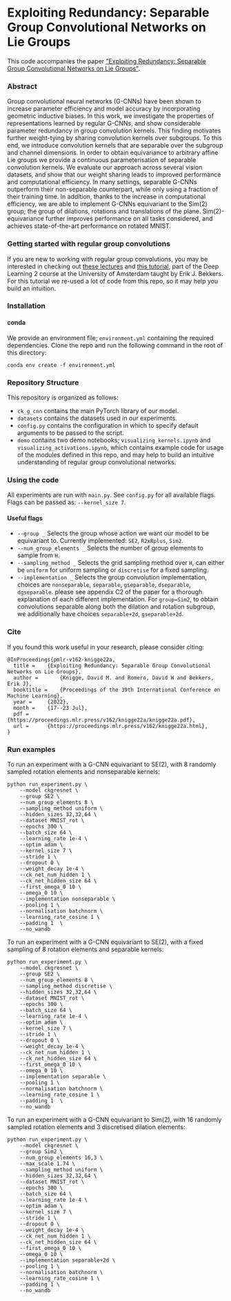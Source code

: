 # Exploiting Redundancy: Separable Group Convolutional Networks on Lie Groups

This code accompanies the paper ["Exploiting Redundancy: Separable Group Convolutional Networks on Lie Groups"](https://proceedings.mlr.press/v162/knigge22a.html).

### Abstract

Group convolutional neural networks (G-CNNs) have been shown to increase parameter efficiency and model accuracy by incorporating geometric inductive biases. In this work, we investigate the properties of representations learned by regular G-CNNs, and show considerable parameter redundancy in group convolution kernels. This finding motivates further weight-tying by sharing convolution kernels over subgroups. To this end, we introduce convolution kernels that are separable over the subgroup and channel dimensions. In order to obtain equivariance to arbitrary affine Lie groups we provide a continuous parameterisation of separable convolution kernels. We evaluate our approach across several vision datasets, and show that our weight sharing leads to improved performance and computational efficiency. In many settings, separable G-CNNs outperform their non-separable counterpart, while only using a fraction of their training time. In addition, thanks to the increase in computational efficiency, we are able to implement G-CNNs equivariant to the Sim(2) group; the group of dilations, rotations and translations of the plane. Sim(2)-equivariance further improves performance on all tasks considered, and achieves state-of-the-art performance on rotated MNIST.

### Getting started with regular group convolutions
If you are new to working with regular group convolutions, you may be interested in checking out [these lectures](https://www.youtube.com/watch?v=z2OEyUgSH2c&list=PLJ2Aod97Uj8IH7sT4NpM2MOpPeq0H2_lM&index=2&ab_channel=ErikBekkers) and [this tutorial](https://uvadlc-notebooks.readthedocs.io/en/latest/tutorial_notebooks/DL2/Geometric_deep_learning/tutorial1_regular_group_convolutions.html), part of the Deep Learning 2 course at the University of Amsterdam taught by Erik J. Bekkers. For this tutorial we re-used a lot of code from this repo, so it may help you build an intuition.

### Installation

#### conda
We provide an environment file; ``environment.yml`` containing the required dependencies. Clone the repo and run the following command in the root of this directory:
```
conda env create -f environment.yml
```

### Repository Structure
This repository is organized as follows:
- ``ck_g_cnn`` contains the main PyTorch library of our model.
- ``datasets`` contains the datasets used in our experiments.
- ``config.py`` contains the configuration in which to specify default arguments to be passed to the script.
- ``demo`` contains two demo notebooks; ``visualizing_kernels.ipynb`` and ``visualizing_activations.ipynb``, which contains example code for usage of the modules defined in this repo, and may help to build an intuitive understanding of regular group convolutional networks.

### Using the code

All experiments are run with `main.py`. See `config.py` for all available flags. Flags can be passed as: `--kernel_size 7`.

#### Useful flags

- `--group _` Selects the group whose action we want our model to be equivariant to. Currently implemented: `SE2`, `R2xRplus`, `Sim2`.
- `--num_group_elements _` Selects the number of group elements to sample from `H`.
- `--sampling_method _` Selects the grid sampling method over `H`, can either be `uniform` for uniform sampling or `discretise` for a fixed sampling.
- `--implementation _` Selects the group convolution implementation, choices are `nonseparable`, `separable`, `gseparable`, `dseparable`, `dgseparable`. please see appendix C2 of the paper for a thorough explanation of each different implementation. For `group=Sim2`, to obtain convolutions separable along both the dilation and rotation subgroup, we additionally have choices `separable+2d`, `gseparable+2d`.

### Cite
If you found this work useful in your research, please consider citing:

```
@InProceedings{pmlr-v162-knigge22a,
  title = 	 {Exploiting Redundancy: Separable Group Convolutional Networks on Lie Groups},
  author =       {Knigge, David M. and Romero, David W and Bekkers, Erik J},
  booktitle = 	 {Proceedings of the 39th International Conference on Machine Learning},
  year = 	 {2022},
  month = 	 {17--23 Jul},
  pdf = 	 {https://proceedings.mlr.press/v162/knigge22a/knigge22a.pdf},
  url = 	 {https://proceedings.mlr.press/v162/knigge22a.html},
}
```

### Run examples

To run an experiment with a G-CNN equivariant to SE(2), with 8 randomly sampled rotation elements and nonseparable kernels:
```
python run_experiment.py \
    --model ckgresnet \
    --group SE2 \
    --num_group_elements 8 \
    --sampling_method uniform \
    --hidden_sizes 32,32,64 \
    --dataset MNIST_rot \
    --epochs 300 \
    --batch_size 64 \
    --learning_rate 1e-4 \
    --optim adam \
    --kernel_size 7 \
    --stride 1 \
    --dropout 0 \
    --weight_decay 1e-4 \
    --ck_net_num_hidden 1 \
    --ck_net_hidden_size 64 \
    --first_omega_0 10 \
    --omega_0 10 \
    --implementation nonseparable \
    --pooling 1 \
    --normalisation batchnorm \
    --learning_rate_cosine 1 \
    --padding 1  \
    --no_wandb
```

To run an experiment with a G-CNN equivariant to SE(2), with a fixed sampling of 8 rotation elements and separable kernels:
```
python run_experiment.py \
    --model ckgresnet \
    --group SE2 \
    --num_group_elements 8 \
    --sampling_method discretise \
    --hidden_sizes 32,32,64 \
    --dataset MNIST_rot \
    --epochs 300 \
    --batch_size 64 \
    --learning_rate 1e-4 \
    --optim adam \
    --kernel_size 7 \
    --stride 1 \
    --dropout 0 \
    --weight_decay 1e-4 \
    --ck_net_num_hidden 1 \
    --ck_net_hidden_size 64 \
    --first_omega_0 10 \
    --omega_0 10 \
    --implementation separable \
    --pooling 1 \
    --normalisation batchnorm \
    --learning_rate_cosine 1 \
    --padding 1  \
    --no_wandb
```

To run an experiment with a G-CNN equivariant to Sim(2), with 16 randomly sampled rotation elements and 3 discretised dilation elements: 
```
python run_experiment.py \
    --model ckgresnet \
    --group Sim2 \
    --num_group_elements 16,3 \
    --max_scale 1.74 \
    --sampling_method uniform \
    --hidden_sizes 32,32,64 \
    --dataset MNIST_rot \
    --epochs 300 \
    --batch_size 64 \
    --learning_rate 1e-4 \
    --optim adam \
    --kernel_size 7 \
    --stride 1 \
    --dropout 0 \
    --weight_decay 1e-4 \
    --ck_net_num_hidden 1 \
    --ck_net_hidden_size 64 \
    --first_omega_0 10 \
    --omega_0 10 \
    --implementation separable+2d \
    --pooling 1 \
    --normalisation batchnorm \
    --learning_rate_cosine 1 \
    --padding 1 \
    --no_wandb
```
